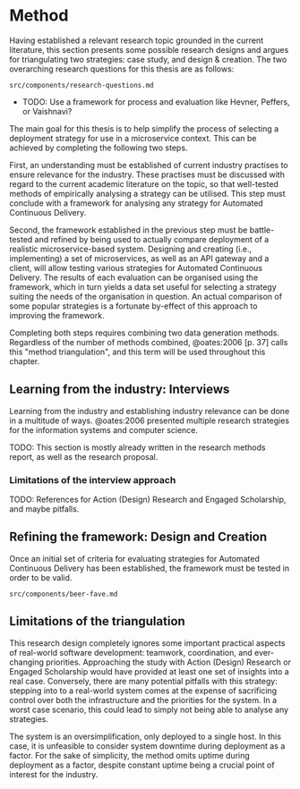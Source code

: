 # Method

Having established a relevant research topic grounded in the current literature, this section presents some possible research designs and argues for triangulating two strategies: case study, and design & creation. The two overarching research questions for this thesis are as follows:

```include
src/components/research-questions.md
```

- TODO: Use a framework for process and evaluation like Hevner, Peffers, or Vaishnavi?

The main goal for this thesis is to help simplify the process of selecting a deployment strategy for use in a microservice context. This can be achieved by completing the following two steps.

First, an understanding must be established of current industry practises to ensure relevance for the industry. These practises must be discussed with regard to the current academic literature on the topic, so that well-tested methods of empirically analysing a strategy can be utilised. This step must conclude with a framework for analysing any strategy for Automated Continuous Delivery.

Second, the framework established in the previous step must be battle-tested and refined by being used to actually compare deployment of a realistic microservice-based system. Designing and creating (i.e., implementing) a set of microservices, as well as an API gateway and a client, will allow testing various strategies for Automated Continuous Delivery. The results of each evaluation can be organised using the framework, which in turn yields a data set useful for selecting a strategy suiting the needs of the organisation in question. An actual comparison of some popular strategies is a fortunate by-effect of this approach to improving the framework.

Completing both steps requires combining two data generation methods. Regardless of the number of methods combined, @oates:2006 [p. 37] calls this "method triangulation", and this term will be used throughout this chapter.

## Learning from the industry: Interviews

Learning from the industry and establishing industry relevance can be done in a multitude of ways. @oates:2006 presented multiple research strategies for the information systems and computer science.

TODO: This section is mostly already written in the research methods report, as well as the research proposal.

### Limitations of the interview approach

TODO: References for Action (Design) Research and Engaged Scholarship, and maybe pitfalls.

## Refining the framework: Design and Creation

Once an initial set of criteria for evaluating strategies for Automated Continuous Delivery has been established, the framework must be tested in order to be valid.

```include
src/components/beer-fave.md
```

## Limitations of the triangulation

This research design completely ignores some important practical aspects of real-world software development: teamwork, coordination, and ever-changing priorities. Approaching the study with Action (Design) Research or Engaged Scholarship would have provided at least one set of insights into a real case. Conversely, there are many potential pitfalls with this strategy: stepping into to a real-world system comes at the expense of sacrificing control over both the infrastructure and the priorities for the system. In a worst case scenario, this could lead to simply not being able to analyse any strategies.

The system is an oversimplification, only deployed to a single host. In this case, it is unfeasible to consider system downtime during deployment as a factor. For the sake of simplicity, the method omits uptime during deployment as a factor, despite constant uptime being a crucial point of interest for the industry.
